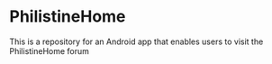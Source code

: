 # PhilistineHome
This is a repository for an Android app that enables users to visit the PhilistineHome forum
